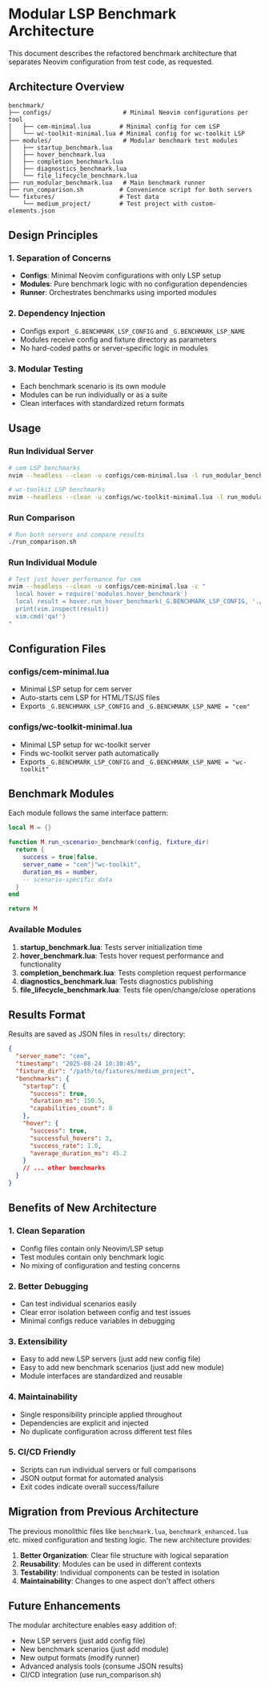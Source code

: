 # Modular LSP Benchmark Architecture

This document describes the refactored benchmark architecture that separates Neovim configuration from test code, as requested.

## Architecture Overview

```
benchmark/
├── configs/                    # Minimal Neovim configurations per tool
│   ├── cem-minimal.lua        # Minimal config for cem LSP
│   └── wc-toolkit-minimal.lua # Minimal config for wc-toolkit LSP
├── modules/                    # Modular benchmark test modules
│   ├── startup_benchmark.lua
│   ├── hover_benchmark.lua
│   ├── completion_benchmark.lua
│   ├── diagnostics_benchmark.lua
│   └── file_lifecycle_benchmark.lua
├── run_modular_benchmark.lua   # Main benchmark runner
├── run_comparison.sh          # Convenience script for both servers
└── fixtures/                  # Test data
    └── medium_project/        # Test project with custom-elements.json
```

## Design Principles

### 1. Separation of Concerns
- **Configs**: Minimal Neovim configurations with only LSP setup
- **Modules**: Pure benchmark logic with no configuration dependencies  
- **Runner**: Orchestrates benchmarks using imported modules

### 2. Dependency Injection
- Configs export `_G.BENCHMARK_LSP_CONFIG` and `_G.BENCHMARK_LSP_NAME`
- Modules receive config and fixture directory as parameters
- No hard-coded paths or server-specific logic in modules

### 3. Modular Testing
- Each benchmark scenario is its own module
- Modules can be run individually or as a suite
- Clean interfaces with standardized return formats

## Usage

### Run Individual Server
```bash
# cem LSP benchmarks
nvim --headless --clean -u configs/cem-minimal.lua -l run_modular_benchmark.lua

# wc-toolkit LSP benchmarks  
nvim --headless --clean -u configs/wc-toolkit-minimal.lua -l run_modular_benchmark.lua
```

### Run Comparison
```bash
# Run both servers and compare results
./run_comparison.sh
```

### Run Individual Module
```bash
# Test just hover performance for cem
nvim --headless --clean -u configs/cem-minimal.lua -c "
  local hover = require('modules.hover_benchmark')
  local result = hover.run_hover_benchmark(_G.BENCHMARK_LSP_CONFIG, './fixtures/medium_project')
  print(vim.inspect(result))
  vim.cmd('qa!')
"
```

## Configuration Files

### configs/cem-minimal.lua
- Minimal LSP setup for cem server
- Auto-starts cem LSP for HTML/TS/JS files
- Exports `_G.BENCHMARK_LSP_CONFIG` and `_G.BENCHMARK_LSP_NAME = "cem"`

### configs/wc-toolkit-minimal.lua  
- Minimal LSP setup for wc-toolkit server
- Finds wc-toolkit server path automatically
- Exports `_G.BENCHMARK_LSP_CONFIG` and `_G.BENCHMARK_LSP_NAME = "wc-toolkit"`

## Benchmark Modules

Each module follows the same interface pattern:

```lua
local M = {}

function M.run_<scenario>_benchmark(config, fixture_dir)
  return {
    success = true|false,
    server_name = "cem"|"wc-toolkit", 
    duration_ms = number,
    -- scenario-specific data
  }
end

return M
```

### Available Modules

1. **startup_benchmark.lua**: Tests server initialization time
2. **hover_benchmark.lua**: Tests hover request performance and functionality
3. **completion_benchmark.lua**: Tests completion request performance
4. **diagnostics_benchmark.lua**: Tests diagnostics publishing
5. **file_lifecycle_benchmark.lua**: Tests file open/change/close operations

## Results Format

Results are saved as JSON files in `results/` directory:

```json
{
  "server_name": "cem",
  "timestamp": "2025-08-24 10:30:45", 
  "fixture_dir": "/path/to/fixtures/medium_project",
  "benchmarks": {
    "startup": {
      "success": true,
      "duration_ms": 150.5,
      "capabilities_count": 8
    },
    "hover": {
      "success": true,
      "successful_hovers": 3,
      "success_rate": 1.0,
      "average_duration_ms": 45.2
    }
    // ... other benchmarks
  }
}
```

## Benefits of New Architecture

### 1. Clean Separation
- Config files contain only Neovim/LSP setup
- Test modules contain only benchmark logic
- No mixing of configuration and testing concerns

### 2. Better Debugging
- Can test individual scenarios easily
- Clear error isolation between config and test issues
- Minimal configs reduce variables in debugging

### 3. Extensibility
- Easy to add new LSP servers (just add new config file)
- Easy to add new benchmark scenarios (just add new module)
- Module interfaces are standardized and reusable

### 4. Maintainability  
- Single responsibility principle applied throughout
- Dependencies are explicit and injected
- No duplicate configuration across different test files

### 5. CI/CD Friendly
- Scripts can run individual servers or full comparisons
- JSON output format for automated analysis
- Exit codes indicate overall success/failure

## Migration from Previous Architecture

The previous monolithic files like `benchmark.lua`, `benchmark_enhanced.lua` etc. mixed configuration and testing logic. The new architecture provides:

1. **Better Organization**: Clear file structure with logical separation
2. **Reusability**: Modules can be used in different contexts
3. **Testability**: Individual components can be tested in isolation
4. **Maintainability**: Changes to one aspect don't affect others

## Future Enhancements

The modular architecture enables easy addition of:

- New LSP servers (just add config file)
- New benchmark scenarios (just add module) 
- New output formats (modify runner)
- Advanced analysis tools (consume JSON results)
- CI/CD integration (use run_comparison.sh)